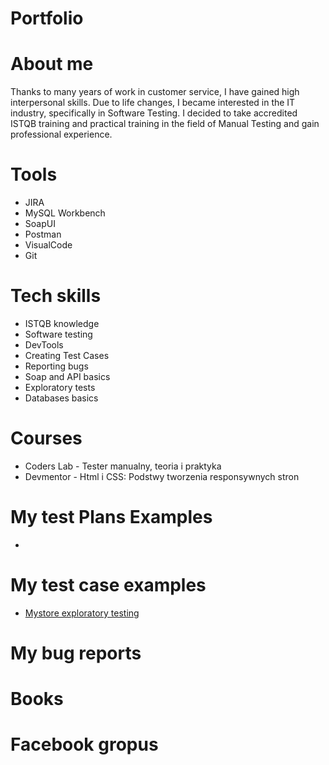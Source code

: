 # Portfolio

# About me
Thanks to many years of work in customer service, I have gained high interpersonal skills. Due to life changes, I became interested in the IT industry, specifically in Software Testing. I decided to take accredited ISTQB training and practical training in the field of Manual Testing and gain professional experience.

# Tools
- JIRA
- MySQL Workbench
- SoapUI
- Postman
- VisualCode
- Git

# Tech skills
- ISTQB knowledge
- Software testing
- DevTools
- Creating Test Cases
- Reporting bugs
- Soap and API basics
- Exploratory tests
- Databases basics

# Courses
- Coders Lab - Tester manualny, teoria i praktyka
- Devmentor - Html i CSS: Podstwy tworzenia responsywnych stron 

# My test Plans Examples
  -

# My test case examples
- [Mystore exploratory testing](https://docs.google.com/document/d/1iAlybviEpG_kO58aSU3WZs8WbCB2EGkm/edit?usp=sharing&ouid=112051381720325397558&rtpof=true&sd=true)

# My bug reports

# Books

# Facebook gropus

